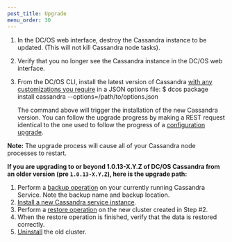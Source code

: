 ```yaml
---
post_title: Upgrade
menu_order: 30
---
```


1. In the DC/OS web interface, destroy the Cassandra instance to be updated. (This will not kill Cassandra node tasks).
1. Verify that you no longer see the Cassandra instance in the DC/OS web interface.
1. From the DC/OS CLI, install the latest version of Cassandra [with any customizations you require](1.7/usage/service-guides/cassandra/install-and-customize/) in a JSON options file:
    $ dcos package install cassandra --options=/path/to/options.json

   The command above will trigger the installation of the new Cassandra version. You can follow the upgrade progress by making a REST request identical to the one used to follow the progress of a [configuration upgrade](/1.8/usage/service-guides/cassandra/configuration/).

**Note:** The upgrade process will cause all of your Cassandra node processes to restart.

**If you are upgrading to or beyond 1.0.13-X.Y.Z of DC/OS Cassandra from an older version (pre `1.0.13-X.Y.Z`), here is the upgrade path:**

1. Perform a [backup operation](https://github.com/mesosphere/dcos-cassandra-service#backup) on your currently running Cassandra Service. Note the backup name and backup location.
1. [Install a new Cassandra service instance](https://github.com/mesosphere/dcos-cassandra-service#multiple-cassandra-cluster-installation).
1. Perform a [restore operation](https://github.com/mesosphere/dcos-cassandra-service#restore) on the new cluster created in Step #2.
1. When the restore operation is finished, verify that the data is restored correctly.
1. [Uninstall](https://github.com/mesosphere/dcos-cassandra-service#uninstall) the old cluster.
